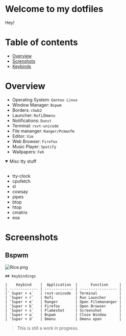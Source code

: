 # Welcome to my dotfiles

Hey!

# Table of contents
- [Overview](#overview)
- [Screnshots](#screenshots)
- [Keybinds](Keybinds)

# Overview
- Operating System: `Gentoo Linux`
- Window Manager: `Bspwm`
- Borders: `chwb2` 
- Launcher: `Rofi`/`Dmenu` 
- Notifications: `Dunst`
- Terminal: `rxvt-unicode`
- File mananger: `Ranger/Pcmanfm`
- Editor: `Vim`
- Web Browser: `Firefox`
- Music Player: `Spotify`
- Wallpapers: `Feh`

<details open>
<summary>Misc tty stuff</summary>
<br>

- tty-clock
- cpufetch
- sl
- cowsay
- pipes
- btop
- htop
- cmatrix
- exa

</details>

# Screenshots
 ## Bspwm
![Rice.png](Rice.png)

```
## Keybindings

|    Keybind    |  Application  |      Function     |
| ------------- | ------------- | ----------------- |
|` Super + x`   | rxvt-unicode  | Terminal          |
| `Super + r`   | Rofi          | Run Launcher      |
| `Super + e`   | Ranger        | Open Filemananger |
| `Super + b`   | Firefox       | Open Browser      |
| `Super + s`   | Flameshot     | Screenshot        | 
| `Super + w`   | Bspwm         | Close Window      |
| `Super + d`   | Dmenu         | Dmenu open        |
```
> This is still a work in progress. 
